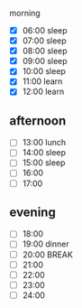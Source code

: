 
morning
 
- [x] 06:00 sleep
- [x] 07:00 sleep
- [x] 08:00 sleep
- [x] 09:00 sleep
- [x] 10:00 sleep
- [x] 11:00 learn
- [x] 12:00 learn
      
## afternoon

- [ ] 13:00 lunch
- [ ] 14:00 sleep
- [ ] 15:00 sleep
- [ ] 16:00 
- [ ] 17:00 
      
## evening

- [ ] 18:00
- [ ] 19:00 dinner
- [ ] 20:00 BREAK
- [ ] 21:00
- [ ] 22:00
- [ ] 23:00
- [ ] 24:00
